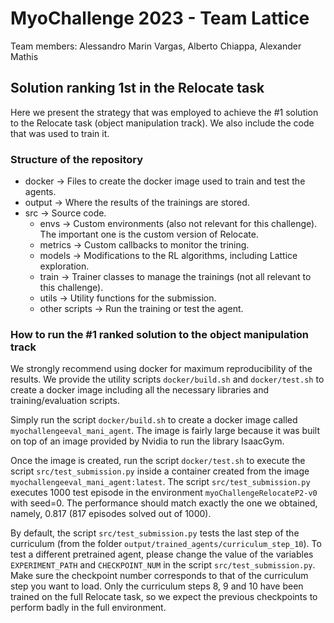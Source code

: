 # MyoChallenge 2023 - Team Lattice

Team members: Alessandro Marin Vargas, Alberto Chiappa, Alexander Mathis

## Solution ranking 1st in the Relocate task

Here we present the strategy that was employed to achieve the #1 solution to the Relocate task (object manipulation track). We also include the code that was used to train it.

### Structure of the repository

* docker -> Files to create the docker image used to train and test the agents.
* output -> Where the results of the trainings are stored.
* src -> Source code.
  * envs -> Custom environments (also not relevant for this challenge). The important one is the custom version of Relocate.
  * metrics -> Custom callbacks to monitor the trining.
  * models -> Modifications to the RL algorithms, including Lattice exploration.
  * train -> Trainer classes to manage the trainings (not all relevant to this challenge).
  * utils -> Utility functions for the submission.
  * other scripts -> Run the training or test the agent.

### How to run the #1 ranked solution to the object manipulation track

We strongly recommend using docker for maximum reproducibility of the results. We provide the utility scripts `docker/build.sh` and `docker/test.sh` to create a docker image including all the necessary libraries and training/evaluation scripts.

Simply run the script `docker/build.sh` to create a docker image called `myochallengeeval_mani_agent`. The image is fairly large because it was built on top of an image provided by Nvidia to run the library IsaacGym.

Once the image is created, run the script `docker/test.sh` to execute the script `src/test_submission.py` inside a container created from the image `myochallengeeval_mani_agent:latest`. The script `src/test_submission.py` executes 1000 test episode in the environment `myoChallengeRelocateP2-v0` with seed=0. The performance should match exactly the one we obtained, namely, 0.817 (817 episodes solved out of 1000).

By default, the script `src/test_submission.py` tests the last step of the curriculum (from the folder `output/trained_agents/curriculum_step_10`). To test a different pretrained agent, please change the value of the variables `EXPERIMENT_PATH` and `CHECKPOINT_NUM` in the script `src/test_submission.py`. Make sure the checkpoint number corresponds to that of the curriculum step you want to load. Only the curriculum steps 8, 9 and 10 have been trained on the full Relocate task, so we expect the previous checkpoints to perform badly in the full environment.